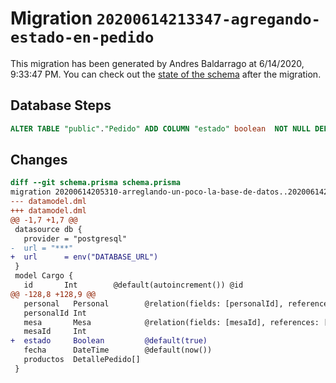 # Migration `20200614213347-agregando-estado-en-pedido`

This migration has been generated by Andres Baldarrago at 6/14/2020, 9:33:47 PM.
You can check out the [state of the schema](./schema.prisma) after the migration.

## Database Steps

```sql
ALTER TABLE "public"."Pedido" ADD COLUMN "estado" boolean  NOT NULL DEFAULT true;
```

## Changes

```diff
diff --git schema.prisma schema.prisma
migration 20200614205310-arreglando-un-poco-la-base-de-datos..20200614213347-agregando-estado-en-pedido
--- datamodel.dml
+++ datamodel.dml
@@ -1,7 +1,7 @@
 datasource db {
   provider = "postgresql"
-  url = "***"
+  url      = env("DATABASE_URL")
 }
 model Cargo {
   id       Int        @default(autoincrement()) @id
@@ -128,8 +128,9 @@
   personal   Personal        @relation(fields: [personalId], references: [id])
   personalId Int
   mesa       Mesa            @relation(fields: [mesaId], references: [id])
   mesaId     Int
+  estado     Boolean         @default(true)
   fecha      DateTime        @default(now())
   productos  DetallePedido[]
 }
```


